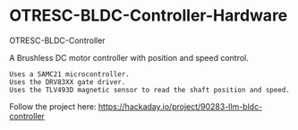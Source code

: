 # OTRESC-BLDC-Controller-Hardware

OTRESC-BLDC-Controller

A Brushless DC motor controller with position and speed control.

    Uses a SAMC21 microcontroller.
    Uses the DRV83XX gate driver.
    Uses the TLV493D magnetic sensor to read the shaft position and speed.

Follow the project here: https://hackaday.io/project/90283-llm-bldc-controller
